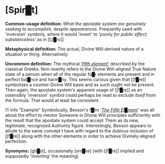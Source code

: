 # **[Spir█t]**

**Common-usage definition:** *What the apostate system are genuinely seeking to accomplish, despite appearances.*  Frequently used with 'inversion' symbols, where it would 'invert' to *'purely for public effect; substanceless'* as in [[z█ro]]

**Metaphysical definition:** The actual, Divine Will-derived nature of a situation or thing.  Alternatively:

**Uncommon definition:** The mythical [*'fifth element'*](https://en.wikipedia.org/wiki/Aether_(classical_element)) described by the classical Greeks.  Non-overtly refers to the Divine Will-aligned True Nature state of a person when all of the regular fo█r elements are present and in perfect bal█nce and harm█ny.  This seems curious given that [[f█re]] symbolizes a counter-Divine Will basis and as such ought not be present.  Then again, the apostate system's apparent usage of [[f█re]] as an ostensibly 'inversion' symbol could perhaps be read *to exclude itself* from the formula.  That would at least be consistent.

!!! info "Example"
    Symbolically, Besson's f█lm *'[The Fifth El█ment](https://en.wikipedia.org/wiki/The_Fifth_Element)'* was all about the effort to mentor Someone in Divine Will principles sufficiently with the result that the apostate system could accept Them as its new, legitimate, recognized Authority figure.  Interestingly, Besson appears to allude to the same concept I have with regard to the dubious inclusion of [[f█re]] along with the other elements in order to achieve Divinely-aligned perfection.

**Synonyms:** [gh█st], occasionally [sm█ke] (with [[f█re]] implied and supposedly 'inverting' the meaning)
